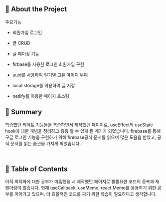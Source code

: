 
## :star2: About the Project

주요기능

- 회원가입 로그인

- 글 CRUD

- 글 페이징 기능

- firbase를 사용한 로그인 회원가입 구현

- uuid를 사용하여 일기별 고유 아이디 부여

- local storage를 이용하여 글 저장

- netlify를 이용한 페이지 호스팅





## :page_facing_up: Summary
학습했던 리액트 기능들을 복습하면서 제작했던 페이지로, useEffect와 useState hook에 대한 개념을 정리하고 응용 할 수 있게 된 계기가 되었습니다. firebase를 통해 구글 로그인 기능을 구현하기 위해 firebase공식 문서를 읽으며 많은 도움을 받았고, 공식 문서를 읽는 습관을 가지게 되었습니다.

​


## :notebook_with_decorative_cover: Table of Contents
아직 최적화에 대한 공부가 미흡했을 시 제작했던 페이지로 불필요한 코드의 중복과 재렌더링이 많습니다. 현재 useCallback, useMemo, react.Memo를 응용하기 위한 공부를  이어가고 있으며, 더 효율적인 코드를 짜기 위한 학습이 필요하다고 생각합니다. 

​
